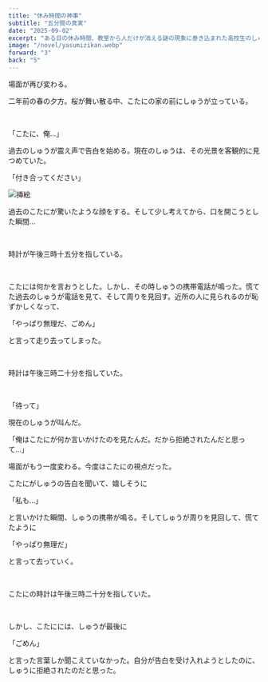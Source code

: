 ```yaml
---
title: "休み時間の神事"
subtitle: "五分間の真実"
date: "2025-09-02"
excerpt: "ある日の休み時間、教室から人だけが消える謎の現象に巻き込まれた高校生のしゅう、しんじ、そして名前も知らない窓際の女の子。どこからか聞こえる謎の課題をクリアしていく中で、二年前に転校したこたにとの切ない思い出と、別れの日に生じた深い誤解が明かされる。過去と現在を行き来しながら真実を知ったしゅうは、現実世界で再びこたにと向き合い、失われた絆を取り戻す青春ファンタジー。"
image: "/novel/yasumizikan.webp"
forward: "3"
back: "5"
---
```

場面が再び変わる。

二年前の春の夕方。桜が舞い散る中、こたにの家の前にしゅうが立っている。

<br />

「こたに、俺…」

過去のしゅうが震え声で告白を始める。現在のしゅうは、その光景を客観的に見つめていた。

「付き合ってください」

![挿絵](/novel/a-divine-ceremony-during-short-break/3.webp)

過去のこたにが驚いたような顔をする。そして少し考えてから、口を開こうとした瞬間…

<br />

時計が午後三時十五分を指している。

<br />

こたには何かを言おうとした。しかし、その時しゅうの携帯電話が鳴った。慌てた過去のしゅうが電話を見て、そして周りを見回す。近所の人に見られるのが恥ずかしくなって、

「やっぱり無理だ、ごめん」

と言って走り去ってしまった。

<br />

時計は午後三時二十分を指していた。

<br />

「待って」

現在のしゅうが叫んだ。

「俺はこたにが何か言いかけたのを見たんだ。だから拒絶されたんだと思って…」

場面がもう一度変わる。今度はこたにの視点だった。

こたにがしゅうの告白を聞いて、嬉しそうに

「私も…」

と言いかけた瞬間、しゅうの携帯が鳴る。そしてしゅうが周りを見回して、慌てたように

「やっぱり無理だ」

と言って去っていく。

<br />

こたにの時計は午後三時二十分を指していた。

<br />

しかし、こたにには、しゅうが最後に

「ごめん」

と言った言葉しか聞こえていなかった。自分が告白を受け入れようとしたのに、しゅうに拒絶されたのだと思った。

